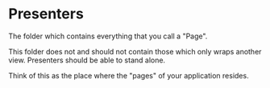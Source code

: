 #  Presenters

The folder which contains everything that you call a "Page".

This folder does not and should not contain those which only wraps another view. Presenters should be able to stand alone.

Think of this as the place where the "pages" of your application resides.
